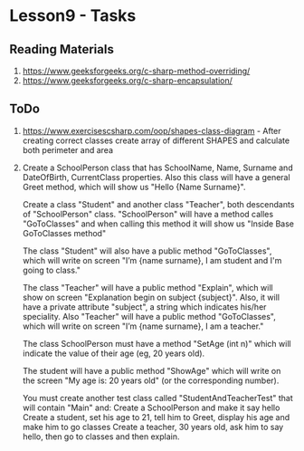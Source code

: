 # Lesson9 - Tasks

## Reading Materials
1. https://www.geeksforgeeks.org/c-sharp-method-overriding/
2. https://www.geeksforgeeks.org/c-sharp-encapsulation/

## ToDo
1. https://www.exercisescsharp.com/oop/shapes-class-diagram - After creating correct classes create array of different SHAPES  and calculate both perimeter and area

1. Create a SchoolPerson class that has SchoolName, Name, Surname and DateOfBirth, CurrentClass properties. Also this class will have a general Greet method, which will show us "Hello {Name Surname}".

   Create a class "Student" and another class "Teacher", both descendants of "SchoolPerson" class. "SchoolPerson" will have a method calles "GoToClasses" and when calling this method it will show us "Inside Base GoToClasses method"

   The class "Student" will also have a public method "GoToClasses", which will write on screen "I’m {name surname}, I am student and I'm going to class."

   The class "Teacher" will have a public method "Explain", which will show on screen "Explanation begin on subject {subject}". Also, it will have a private attribute "subject", a string which indicates his/her speciality. Also "Teacher" will have a public method "GoToClasses", which will write on screen "I’m {name surname}, I am a teacher."

   The class SchoolPerson must have a method "SetAge (int n)" which will indicate the value of their age (eg, 20 years old).

   The student will have a public method "ShowAge" which will write on the screen "My age is: 20 years old" (or the corresponding number).

   You must create another test class called "StudentAndTeacherTest" that will contain "Main" and:
   Create a SchoolPerson and make it say hello
   Create a student, set his age to 21, tell him to Greet, display his age and make him to go classes
   Create a teacher, 30 years old, ask him to say hello, then go to classes and then explain.